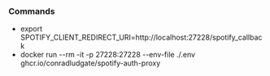 ### Commands
- export SPOTIFY_CLIENT_REDIRECT_URI=http://localhost:27228/spotify_callback
- docker run --rm -it -p 27228:27228 --env-file ./.env ghcr.io/conradludgate/spotify-auth-proxy